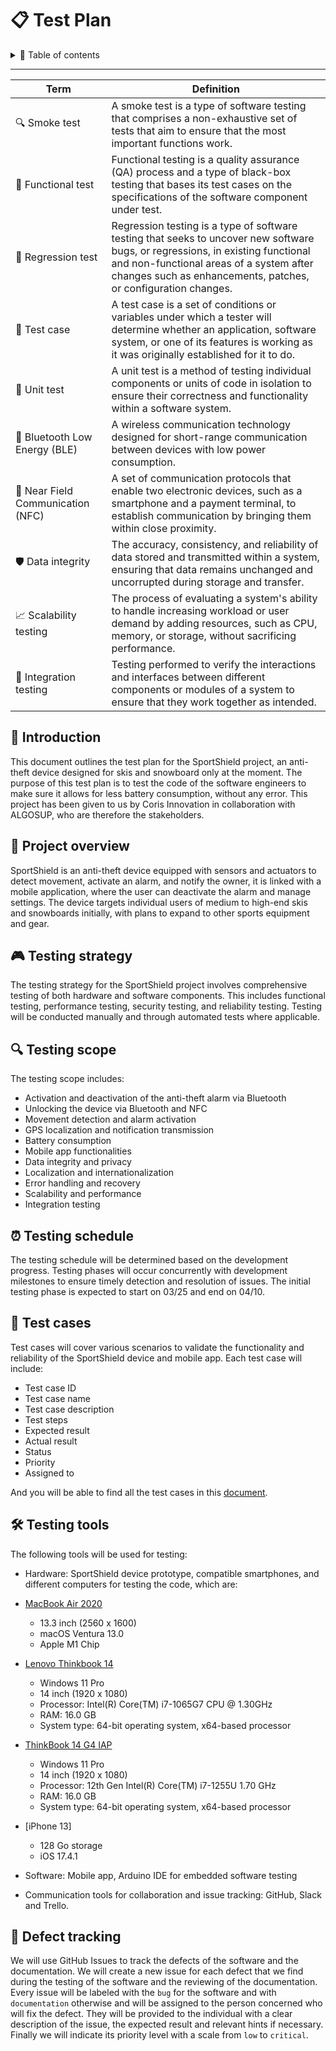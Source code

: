 # 📋 Test Plan


<details>
<summary>📖 Table of contents</summary>

- [📚 Glossary](#glossary)
- [🚀 Introduction](#introduction)
- [🎯 Project overview](#project-overview)
- [🎮 Testing strategy](#testing-strategy)
- [🔍 Testing scope](#testing-scope)
- [⏰ Testing schedule](#testing-schedule)
- [📝 Test cases](#test-cases)
- [🛠️ Testing tools](#testing-tools)
- [🐞 Defect tracking](#defect-tracking)
</details>

---

| Term | Definition |
| --- | --- |
| 🔍 Smoke test | A smoke test is a type of software testing that comprises a non-exhaustive set of tests that aim to ensure that the most important functions work. |
| 🧪 Functional test | Functional testing is a quality assurance (QA) process and a type of black-box testing that bases its test cases on the specifications of the software component under test. |
| 🔁 Regression test | Regression testing is a type of software testing that seeks to uncover new software bugs, or regressions, in existing functional and non-functional areas of a system after changes such as enhancements, patches, or configuration changes. |
| 🔬 Test case | A test case is a set of conditions or variables under which a tester will determine whether an application, software system, or one of its features is working as it was originally established for it to do. |
| 🧩 Unit test | A unit test is a method of testing individual components or units of code in isolation to ensure their correctness and functionality within a software system. |
| 📶 Bluetooth Low Energy (BLE) | A wireless communication technology designed for short-range communication between devices with low power consumption. |
| 📱 Near Field Communication (NFC) | A set of communication protocols that enable two electronic devices, such as a smartphone and a payment terminal, to establish communication by bringing them within close proximity. |
| 🛡️ Data integrity | The accuracy, consistency, and reliability of data stored and transmitted within a system, ensuring that data remains unchanged and uncorrupted during storage and transfer. |
| 📈 Scalability testing | The process of evaluating a system's ability to handle increasing workload or user demand by adding resources, such as CPU, memory, or storage, without sacrificing performance. |
| 🤝 Integration testing | Testing performed to verify the interactions and interfaces between different components or modules of a system to ensure that they work together as intended. |


## 🚀 Introduction

This document outlines the test plan for the SportShield project, an anti-theft device designed for skis and snowboard only at the moment. The purpose of this test plan is to test the code of the software engineers to make sure it allows for less battery consumption, without any error. This project has been given to us by Coris Innovation in collaboration with ALGOSUP, who are therefore the stakeholders.

## 🎯 Project overview

SportShield is an anti-theft device equipped with sensors and actuators to detect movement, activate an alarm, and notify the owner, it is linked with a mobile application, where the user can deactivate the alarm and manage settings. The device targets individual users of medium to high-end skis and snowboards initially, with plans to expand to other sports equipment and gear.

## 🎮 Testing strategy

The testing strategy for the SportShield project involves comprehensive testing of both hardware and software components. This includes functional testing, performance testing, security testing, and reliability testing. Testing will be conducted manually and through automated tests where applicable.

## 🔍 Testing scope

The testing scope includes:
- Activation and deactivation of the anti-theft alarm via Bluetooth
- Unlocking the device via Bluetooth and NFC
- Movement detection and alarm activation
- GPS localization and notification transmission
- Battery consumption
- Mobile app functionalities
- Data integrity and privacy
- Localization and internationalization
- Error handling and recovery
- Scalability and performance
- Integration testing

## ⏰ Testing schedule

The testing schedule will be determined based on the development progress. Testing phases will occur concurrently with development milestones to ensure timely detection and resolution of issues. The initial testing phase is expected to start on 03/25 and end on 04/10.

## 📝 Test cases

Test cases will cover various scenarios to validate the functionality and reliability of the SportShield device and mobile app. Each test case will include:
- Test case ID
- Test case name
- Test case description
- Test steps
- Expected result
- Actual result
- Status
- Priority
- Assigned to

And you will be able to find all the test cases in this [document](test-cases.md).

## 🛠️ Testing tools

The following tools will be used for testing:
- Hardware: SportShield device prototype, compatible smartphones, and different computers for testing the code, which are:
    
- [MacBook Air 2020](https://www.apple.com/fr/macbook-air-m1/)
    - 13.3 inch (2560 x 1600)
    - macOS Ventura 13.0
    - Apple M1 Chip

- [Lenovo Thinkbook 14](https://pcsupport.lenovo.com/us/en/products/laptops-and-netbooks/thinkbook-series/thinkbook-14-iil/20sl)
  - Windows 11 Pro
  - 14 inch (1920 x 1080)
  - Processor: Intel(R) Core(TM) i7-1065G7 CPU @ 1.30GHz
  - RAM: 16.0 GB
  - System type: 64-bit operating system, x64-based processor
  
- [ThinkBook 14 G4 IAP](https://psref.lenovo.com/syspool/Sys/PDF/ThinkBook/ThinkBook_14_G4_IAP/ThinkBook_14_G4_IAP_Spec.pdf)
  - Windows 11 Pro
  - 14 inch (1920 x 1080)
  - Processor: 12th Gen Intel(R) Core(TM) i7-1255U   1.70 GHz
  - RAM: 16.0 GB
  - System type: 64-bit operating system, x64-based processor

- [iPhone 13]
  - 128 Go storage
  - iOS 17.4.1

- Software: Mobile app, Arduino IDE for embedded software testing
- Communication tools for collaboration and issue tracking: GitHub, Slack and Trello.

## 🐞 Defect tracking 

We will use GitHub Issues to track the defects of the software and the documentation. We will create a new issue for each defect that we find during the testing of the software and the reviewing of the documentation. Every issue will be labeled with the `bug` for the software and with `documentation` otherwise and will be assigned to the person concerned who will fix the defect. They will be provided to the individual with a clear description of the issue, the expected result and relevant hints if necessary. Finally we will indicate its priority level with a scale from `low` to `critical`.

